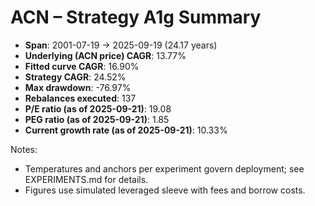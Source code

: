 # ACN – Strategy A1g Summary

- **Span**: 2001-07-19 → 2025-09-19 (24.17 years)
- **Underlying (ACN price) CAGR**: 13.77%
- **Fitted curve CAGR**: 16.90%
- **Strategy CAGR**: 24.52%
- **Max drawdown**: -76.97%
- **Rebalances executed**: 137
- **P/E ratio (as of 2025-09-21)**: 19.08
- **PEG ratio (as of 2025-09-21)**: 1.85
- **Current growth rate (as of 2025-09-21)**: 10.33%

Notes:

- Temperatures and anchors per experiment govern deployment; see EXPERIMENTS.md for details.
- Figures use simulated leveraged sleeve with fees and borrow costs.
